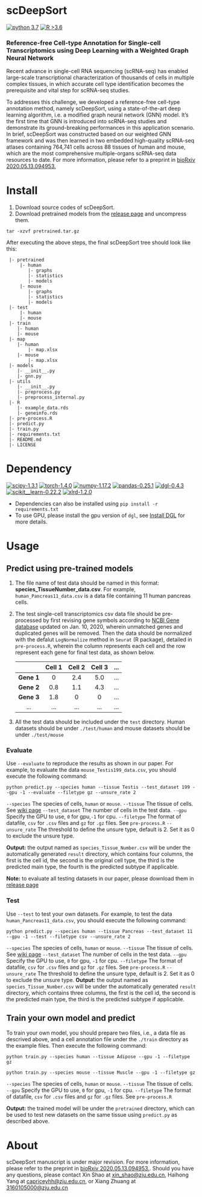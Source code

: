 # scDeepSort

[![python 3.7](https://img.shields.io/badge/python-3.7-brightgreen)](https://www.python.org/) [![R >3.6](https://img.shields.io/badge/R-%3E3.6-blue)](https://www.r-project.org/) 

### Reference-free Cell-type Annotation for Single-cell Transcriptomics using Deep Learning with a Weighted Graph Neural Network
Recent advance in single-cell RNA sequencing (scRNA-seq) has enabled large-scale transcriptional characterization of thousands of cells in multiple complex tissues, in which accurate cell type identification becomes the prerequisite and vital step for scRNA-seq studies. 

To addresses this challenge, we developed a reference-free cell-type annotation method, namely scDeepSort, using a state-of-the-art deep learning algorithm, i.e. a modified graph neural network (GNN) model. It’s the first time that GNN is introduced into scRNA-seq studies and demonstrate its ground-breaking performances in this application scenario. In brief, scDeepSort was constructed based on our weighted GNN framework and was then learned in two embedded high-quality scRNA-seq atlases containing 764,741 cells across 88 tissues of human and mouse, which are the most comprehensive multiple-organs scRNA-seq data resources to date. For more information, please refer to a preprint in [bioRxiv 2020.05.13.094953.](https://www.biorxiv.org/content/10.1101/2020.05.13.094953v1)

# Install

1. Download source codes of scDeepSort.
2. Download pretrained models from the [release page](https://github.com/ZJUFanLab/scDeepSort/releases) and uncompress them.
```
tar -xzvf pretrained.tar.gz
```

After executing the above steps, the final scDeepSort tree should look like this:
```
 |- pretrained
     |- human
        |- graphs
        |- statistics
        |- models
     |- mouse
        |- graphs
        |- statistics
        |- models
 |- test
     |- human
     |- mouse
 |- train
    |- human
    |- mouse
 |- map
    |- human
        |- map.xlsx
    |- mouse
        |- map.xlsx
 |- models
    |- __init__.py
    |- gnn.py
 |- utils
    |- __init__.py
    |- preprocess.py
    |- preprocess_internal.py
 |- R
    |- example_data.rds
    |- geneinfo.rds
 |- pre-process.R
 |- predict.py
 |- train.py
 |- requirements.txt
 |- README.md
 |- LICENSE
```

# Dependency
[![scipy-1.3.1](https://img.shields.io/badge/scipy-1.3.1-yellowgreen)](https://github.com/scipy/scipy) [![torch-1.4.0](https://img.shields.io/badge/torch-1.4.0-orange)](https://github.com/pytorch/pytorch) [![numpy-1.17.2](https://img.shields.io/badge/numpy-1.17.2-red)](https://github.com/numpy/numpy) [![pandas-0.25.1](https://img.shields.io/badge/pandas-0.25.1-lightgrey)](https://github.com/pandas-dev/pandas) [![dgl-0.4.3](https://img.shields.io/badge/dgl-0.4.3-blue)](https://github.com/dmlc/dgl) [![scikit__learn-0.22.2](https://img.shields.io/badge/scikit__learn-0.22.2-green)](https://github.com/scikit-learn/scikit-learn) [![xlrd-1.2.0](https://img.shields.io/badge/xlrd-1.2.0-yellow)](https://github.com/python-excel/xlrd)

- Dependencies can also be installed using `pip install -r requirements.txt`
- To use GPU, please install the gpu version of `dgl`, see [Install DGL](https://docs.dgl.ai/en/latest/install/index.html) for more details.

# Usage

## Predict using pre-trained models

1. The file name of test data should be named in this format: **species_TissueNumber_data.csv**. For example, `human_Pancreas11_data.csv` is a data file containing 11 human pancreas cells.
2. The test single-cell transcriptomics csv data file should be pre-processed by first revising gene symbols according to [NCBI Gene database](https://www.ncbi.nlm.nih.gov/gene) updated on Jan. 10, 2020, wherein unmatched genes and duplicated genes will be removed. Then the data should be normalized with the defalut `LogNormalize` method in `Seurat` (R package), detailed in `pre-process.R`, wherein the column represents each cell and the row represent each gene for final test data, as shown below. 

      |          |Cell 1|Cell 2|Cell 3|...  |
      | :---:    |:---: | :---:| :---:|:---:|
      |__Gene 1__|    0 | 2.4  |  5.0 |...  |
      |__Gene 2__| 0.8  | 1.1  |  4.3 |...  |
      |__Gene 3__|1.8   |    0 |  0   |...  |
      |  ...     |  ... |  ... | ...  |...  |

3. All the test data should be included under the `test` directory. Human datasets should be under `./test/human` and mouse datasets should be under `./test/mouse`

### Evaluate
Use `--evaluate` to reproduce the results as shown in our paper. For example,
to evaluate the data `mouse_Testis199_data.csv`, you should execute the following command:

```
python predict.py --species human --tissue Testis --test_dataset 199 --gpu -1 --evaluate --filetype gz --unsure_rate 2
```

`--species` The species of cells, `human` or `mouse`.
`--tissue` The tissue of cells. See [wiki page](https://github.com/ZJUFanLab/scDeepSort/wiki)
`--test_dataset` The number of cells in the test data.
`--gpu` Specify the GPU to use, `0` for gpu,`-1` for cpu.
`--filetype` The format of datafile, `csv` for `.csv` files and `gz` for `.gz` files. See `pre-process.R`
`--unsure_rate` The threshold to define the unsure type, default is 2. Set it as 0 to exclude the unsure type.

__Output:__ the output named as `species_Tissue_Number.csv` will be under the automatically generated `result` directory, which contains four columns, the first is the cell id, the second is the original cell type, the third is the predicted main type, the fourth is the predicted subtype if applicable.

__Note:__ to evaluate all testing datasets in our paper, please download them in [release page](https://github.com/ZJUFanLab/DeepSort/releases)

### Test
Use `--test` to test your own datasets. For example,
to test the data `human_Pancreas11_data.csv`, you should execute the following command:

```
python predict.py --species human --tissue Pancreas --test_dataset 11 --gpu -1 --test --filetype csv --unsure_rate 2
```
`--species` The species of cells, `human` or `mouse`.
`--tissue` The tissue of cells. See [wiki page](https://github.com/ZJUFanLab/scDeepSort/wiki)
`--test_dataset` The number of cells in the test data.
`--gpu` Specify the GPU to use, `0` for gpu, `-1` for cpu.
`--filetype` The format of datafile, `csv` for `.csv` files and `gz` for `.gz` files. See `pre-process.R`
`--unsure_rate` The threshold to define the unsure type, default is 2. Set it as 0 to exclude the unsure type.
__Output:__ the output named as `species_Tissue_Number.csv` will be under the automatically generated `result` directory, which contains three columns, the first is the cell id, the second is the predicted main type, the third is the predicted subtype if applicable.


## Train your own model and predict
To train your own model, you should prepare two files, i.e., a data file as descrived above, and a cell annotation file under the `./train` directory as the example files. Then execute the following command:

```
python train.py --species human --tissue Adipose --gpu -1 --filetype gz
```

```
python train.py --species mouse --tissue Muscle --gpu -1 --filetype gz
```

`--species` The species of cells, `human` or `mouse`.
`--tissue` The tissue of cells.
`--gpu` Specify the GPU to use, `0` for gpu, `-1` for cpu.
`--filetype` The format of datafile, `csv` for `.csv` files and `gz` for `.gz` files. See `pre-process.R`

__Output:__ the trained model will be under the `pretrained` directory, which can be used to test new datasets on the same tissue using `predict.py` as described above. 

# About

scDeepSort manuscript is under major revision. For more information, please refer to the preprint in [bioRxiv 2020.05.13.094953.](https://www.biorxiv.org/content/10.1101/2020.05.13.094953v1). Should you have any questions, please contact Xin Shao at xin_shao@zju.edu.cn, Haihong Yang at capriceyhh@zju.edu.cn, or Xiang Zhuang at 3160105000@zju.edu.cn